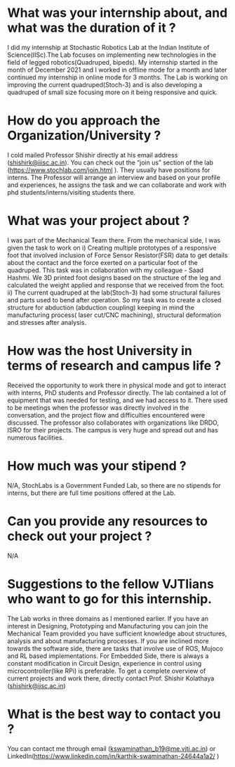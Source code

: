 # What was your internship about, and what was the duration of it ?

I did my internship at Stochastic Robotics Lab at the Indian Institute of Science(IISc).The Lab focuses on implementing new technologies in the field of legged robotics(Quadruped, bipeds). My internship started in the month of December 2021 and I worked in offline mode for a month and later continued my internship in online mode for 3 months. The Lab is working on improving the current quadruped(Stoch-3) and is also developing a quadruped of small size focusing more on it being responsive and quick. 

# How do you approach the Organization/University ?

I cold mailed Professor Shishir directly at his email address (shishirk@iiisc.ac.in). You can check out the “join us” section of the lab (https://www.stochlab.com/join.html ). They usually have positions for interns. The Professor will arrange an interview and based on your profile and experiences, he assigns the task and we can collaborate and work with phd students/interns/visiting students there.

# What was your project about ?

I was part of the Mechanical Team there. From the mechanical side, I was given the task to work on i) Creating multiple prototypes of a responsive foot that involved inclusion of Force Sensor Resistor(FSR) data to get details about the contact and the force exerted on a particular foot of the quadruped. This task was in collaboration with my colleague - Saad Hashmi. We 3D printed foot designs based on the structure of the leg and calculated the weight applied and response that we received from the foot. ii) The current quadruped at the lab(Stoch-3) had some structural failures and parts used to bend after operation. So my task was to create a closed structure for abduction (abduction coupling) keeping in mind the manufacturing process( laser cut/CNC machining), structural deformation and stresses after analysis.

# How was the host University in terms of research and campus life ?

Received the opportunity to work there in physical mode and got to interact with interns, PhD students and Professor directly. The lab contained a lot of equipment that was needed for testing, and we had access to it. There used to be meetings when the professor was directly involved in the conversation, and the project flow and difficulties encountered were discussed. The professor also collaborates with organizations like DRDO, ISRO for their projects. The campus is very huge and spread out and has numerous facilities.

# How much was your stipend ?

N/A, StochLabs is a Government Funded Lab, so there are no stipends for interns, but there are full time positions offered at the Lab.

# Can you provide any resources to check out your project ?

N/A

# Suggestions to the fellow VJTIians who want to go for this internship.

The Lab works in three domains as I mentioned earlier. If you have an interest in Designing, Prototyping and Manufacturing you can join the Mechanical Team provided you have sufficient knowledge about structures, analysis and about manufacturing processes. If you are inclined more towards the software side, there are tasks that involve use of ROS, Mujoco and RL based implementations. For Embedded Side, there is always a constant modification in Circuit Design, experience in control using microcontroller(like RPi) is preferable. To get a complete overview of current projects and work there, directly contact Prof. Shishir Kolathaya (shishirk@iisc.ac.in) 

# What is the best way to contact you ?

You can contact me through email (kswaminathan_b19@me.vjti.ac.in) or LinkedIn(https://www.linkedin.com/in/karthik-swaminathan-24644a1a2/ )